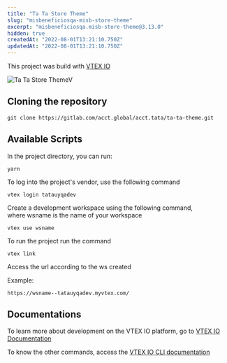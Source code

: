 ```yaml
---
title: "Ta Ta Store Theme"
slug: "misbeneficiosqa-misb-store-theme"
excerpt: "misbeneficiosqa.misb-store-theme@3.13.0"
hidden: true
createdAt: "2022-08-01T13:21:10.750Z"
updatedAt: "2022-08-01T13:21:10.750Z"
---
```

This project was build with [VTEX IO](https://github.com/vtex-apps/store)

![Ta Ta Store ThemeV](https://i.ibb.co/fHpk5SV/tatauyqadev-myvtex-com.png)

## Cloning the repository

    git clone https://gitlab.com/acct.global/acct.tata/ta-ta-theme.git

## Available Scripts

In the project directory, you can run:

    yarn

To log into the project's vendor, use the following command

    vtex login tatauyqadev

  
Create a development workspace using the following command,   
where wsname is the name of your workspace

    vtex use wsname

To run the project run the command

    vtex link

  
Access the url according to the ws created

Example:

    https://wsname--tatauyqadev.myvtex.com/


## Documentations

To learn more about development on the VTEX IO platform, go to [VTEX IO Documentation](https://developers.vtex.com/vtex-developer-docs/docs/welcome)

To know the other commands, access the [VTEX IO CLI documentation](https://developers.vtex.com/vtex-developer-docs/docs/vtex-io-documentation-vtex-io-cli-command-reference)